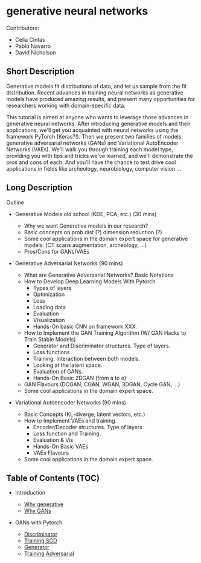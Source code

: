 # generative neural networks

Contributors:
- Celia Cintas
- Pablo Navarro
- David Nicholson

## Short Description

Generative models fit distributions of data, and let us sample from the fit distribution. Recent advances in training neural networks as generative models have produced amazing results, and present many opportunities for researchers working with domain-specific data.

This tutorial is aimed at anyone who wants to leverage those advances in generative neural networks. After introducing generative models and their applications, we'll get you acquainted with neural networks using the framework PyTorch (Keras?!). Then we present two families of models: generative adversarial networks (GANs) and Variational AutoEncoder Networks (VAEs). We'll walk you through training each model type, providing you with tips and tricks we've learned, and we'll demonstrate the pros and cons of each.  And you'll have the chance to test drive cool applications in fields like archeology, neurobiology, computer vision ...

## Long Description
Outline
- Generative Models old school (KDE, PCA, etc.) (30 mins)
  + Why we want Generative models in our research?
  + Basic concepts on prob dist (?) dimension reduction (?)
  + Some cool applications in the domain expert space for generative models. (CT scans augmentation, archeology, ...)
  + Pros/Cons for GANs/VAEs

- Generative Adversarial Networks (90 mins)
  + What are Generative Adversarial Networks? Basic Notations
  + How to Develop Deep Learning Models With Pytorch
    - Types of layers
    - Optimization
    - Loss
    - Loading data
    - Evaluation
    - Visualization
    - Hands-On basic CNN on framework XXX.
  + How to Implement the GAN Training Algorithm (W/ GAN Hacks to Train Stable Models)
    - Generator and Discriminator structures. Type of layers.
    - Loss functions
    - Training. Interaction between both models.
    - Looking at the latent space.
    - Evaluation of GANs.
    - Hands-On Basic 2DGAN (from a to e)
  + GAN Flavours (DCGAN, CGAN, WGAN, 3DGAN, Cycle GAN, ...)
  + Some cool applications in the domain expert space.


- Variational Autoencoder Networks (90 mins)
  + Basic Concepts (KL-diverge, latent vectors, etc.)
  + How to Implement VAEs and training.
    - Encoder/Decoder structures. Type of layers.
    - Loss function and Training.
    - Evaluation & Vis
    - Hands-On Basic VAEs
    - VAEs Flavours
  + Some cool applications in the domain expert space.

## Table of Contents (TOC)

- Introduction
    + [Why generative](notebooks/intro/01-why-generative.ipynb)
    + [Why GANs](notebooks/intro/02-why-GANs.ipynb)
    
- GANs with Pytorch
    + [Discriminator](notebooks/GANs-with-pytorch/01-discriminator.ipynb)
    + [Training SGD](notebooks/GANs-with-pytorch/02-training-SGD.ipynb)
    + [Generator](notebooks/GANs-with-pytorch/03-generator.ipynb)
    + [Training Adversarial](notebooks/GANs-with-pytorch/04-training-adversarial.ipynb)